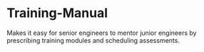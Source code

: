 # Training-Manual
Makes it easy for senior engineers to mentor junior engineers by prescribing training modules and scheduling assessments.
